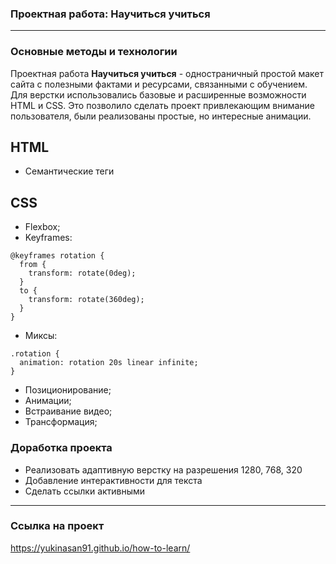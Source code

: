 ### Проектная работа: Научиться учиться

______________________

### Основные методы и технологии

Проектная работа **Научиться учиться** - одностраничный простой макет сайта с полезными фактами и ресурсами, связанными с обучением.
Для верстки использовались базовые и расширенные возможности HTML и CSS. Это позволило сделать проект привлекающим внимание пользователя, были реализованы простые, но интересные анимации.

## HTML
- Семантические теги

## CSS
- Flexbox;
- Keyframes:
```
@keyframes rotation {
  from {
    transform: rotate(0deg);
  }
  to {
    transform: rotate(360deg);
  }
}
```

- Миксы:
```
.rotation {
  animation: rotation 20s linear infinite;
}
```

- Позиционирование;
- Анимации;
- Встраивание видео;
- Трансформация;

### Доработка проекта

- Реализовать адаптивную верстку на разрешения 1280, 768, 320
- Добавление интерактивности для текста
- Сделать ссылки активными

______________________

### Ссылка на проект
https://yukinasan91.github.io/how-to-learn/



